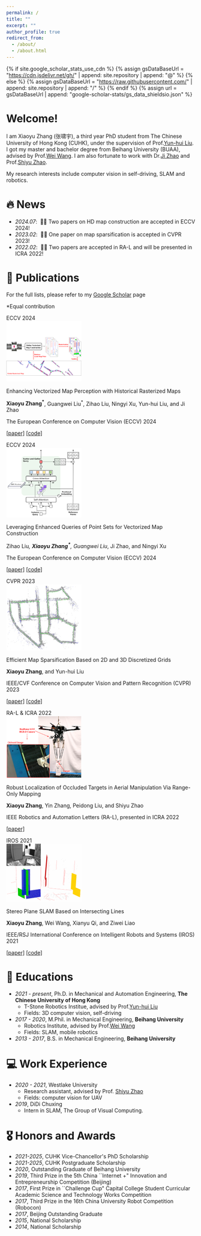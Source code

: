 ```yaml
---
permalink: /
title: ""
excerpt: ""
author_profile: true
redirect_from: 
  - /about/
  - /about.html
---
```


{% if site.google_scholar_stats_use_cdn %}
{% assign gsDataBaseUrl = "https://cdn.jsdelivr.net/gh/" | append: site.repository | append: "@" %}
{% else %}
{% assign gsDataBaseUrl = "https://raw.githubusercontent.com/" | append: site.repository | append: "/" %}
{% endif %}
{% assign url = gsDataBaseUrl | append: "google-scholar-stats/gs_data_shieldsio.json" %}

<span class='anchor' id='about-me'></span>

# Welcome!
I am Xiaoyu Zhang (张啸宇), a third year PhD student from The Chinese University of Hong Kong (CUHK), under the supervision of Prof.[Yun-hui Liu](https://www4.mae.cuhk.edu.hk/peoples/liu-yun-hui/). I got my master and bachelor degree from Beihang University (BUAA), advised by Prof.[Wei Wang](http://www.me.buaa.edu.cn/info/1072/1897.htm). I am also fortunate to work with Dr.[Ji Zhao](https://sites.google.com/site/drjizhao/) and Prof.[Shiyu Zhao](https://www.shiyuzhao.net/).

My research interests include computer vision in self-driving, SLAM and robotics.


# 🔥 News
- *2024.07*: &nbsp;🎉🎉 Two papers on HD map construction are accepted in ECCV 2024! 
- *2023.02*: &nbsp;🎉🎉 One paper on map sparsification is accepted in CVPR 2023!
- *2022.02*: &nbsp;🎉🎉 Two papers are accepted in RA-L and will be presented in ICRA 2022!
  
# 📝 Publications 
For the full lists, please refer to my [Google Scholar](https://scholar.google.com/citations?hl=en&user=GUbdeFsAAAAJ&view_op=list_works&sortby=pubdate) page

*Equal contribution


<div class='paper-box'>
  <div class='paper-box-image'>
    <div><div class="badge">ECCV 2024</div><img src='../images/eccv24_1.png' alt="sym" width="200px"></div>
  </div>
  <div class='paper-box-text' markdown="1">

Enhancing Vectorized Map Perception with Historical Rasterized Maps
    
**Xiaoyu Zhang<sup>\*</sup>**, Guangwei Liu<sup>*</sup>, Zihao Liu, Ningyi Xu, Yun-hui Liu, and Ji Zhao

The European Conference on Computer Vision (ECCV) 2024

[[paper]]()
[[code]]()
</div></div>

<div class='paper-box'>
  <div class='paper-box-image'>
    <div><div class="badge">ECCV 2024</div><img src='../images/eccv24_2.png' alt="sym" width="200px"></div>
  </div>
  <div class='paper-box-text' markdown="1">

Leveraging Enhanced Queries of Point Sets for Vectorized Map Construction
    
Zihao Liu<sup>*</sup>, **Xiaoyu Zhang<sup>\*</sup>**, Guangwei Liu<sup>*</sup>, Ji Zhao, and Ningyi Xu

The European Conference on Computer Vision (ECCV) 2024

[[paper]](https://arxiv.org/abs/2402.17430)
[[code]](https://github.com/HXMap/MapQR)
</div></div>

<div class='paper-box'>
  <div class='paper-box-image'>
    <div><div class="badge">CVPR 2023</div><img src='../images/cvpr23.png' alt="sym" width="200px"></div>
  </div>
  <div class='paper-box-text' markdown="1">

Efficient Map Sparsification Based on 2D and 3D Discretized Grids
    
**Xiaoyu Zhang**, and Yun-hui Liu

IEEE/CVF Conference on Computer Vision and Pattern Recognition (CVPR) 2023

[[paper]](https://openaccess.thecvf.com/content/CVPR2023/html/Zhang_Efficient_Map_Sparsification_Based_on_2D_and_3D_Discretized_Grids_CVPR_2023_paper.html)
[[code]](https://github.com/fishmarch/SLAM_Map_Compression)
</div></div>

<div class='paper-box'>
  <div class='paper-box-image'>
    <div><div class="badge">RA-L & ICRA 2022</div><img src='../images/ral.png' alt="sym" width="200px"></div>
  </div>
  <div class='paper-box-text' markdown="1">

Robust Localization of Occluded Targets in Aerial Manipulation Via Range-Only Mapping
    
**Xiaoyu Zhang**, Yin Zhang, Peidong Liu, and Shiyu Zhao

IEEE Robotics and Automation Letters (RA-L), presented in ICRA 2022

[[paper]](https://ieeexplore.ieee.org/document/9691791)
</div></div>

<div class='paper-box'>
  <div class='paper-box-image'>
    <div><div class="badge">IROS 2021</div><img src='../images/iros21.png' alt="sym" width="200px"></div>
  </div>
  <div class='paper-box-text' markdown="1">

Stereo Plane SLAM Based on Intersecting Lines
    
**Xiaoyu Zhang**, Wei Wang, Xianyu Qi, and Ziwei Liao

IEEE/RSJ International Conference on Intelligent Robots and Systems (IROS) 2021

[[paper]](https://ieeexplore.ieee.org/abstract/document/9635961)
[[code]](https://github.com/fishmarch/Stereo-Plane-SLAM)
</div></div>

# 📖 Educations
- *2021 - present*, Ph.D. in Mechanical and Automation Engineering, **The Chinese University of Hong Kong**
  - T-Stone Robotics Institue, advised by Prof.[Yun-hui Liu](https://www4.mae.cuhk.edu.hk/peoples/liu-yun-hui/)
  - Fields: 3D computer vision, self-driving  
- *2017 - 2020*, M.Phil. in Mechanical Engineering, **Beihang University**
  - Robotics Institute, advised by Prof.[Wei Wang](http://www.me.buaa.edu.cn/info/1072/1897.htm)
  - Fields: SLAM, mobile robotics
- *2013 - 2017*, B.S. in Mechanical Engineering, **Beihang University**

# 💻 Work Experience
- *2020 - 2021*, Westlake University
  - Research assistant, advised by Prof. [Shiyu Zhao](https://www.shiyuzhao.net/)
  - Fields: computer vision for UAV
- *2019*, DiDi Chuxing
  - Intern in SLAM, The Group of Visual Computing.
  
# 🎖 Honors and Awards
- *2021-2025*, CUHK Vice-Chancellor's PhD Scholarship
- *2021-2025*, CUHK Postgraduate Scholarship
- *2020*, Outstanding Graduate of Beihang University
- *2019*, Third Prize in the 5th China ``Internet +"  Innovation and Entrepreneurship Competition (Beijing)
- *2017*, First Prize in ``Challenge Cup" Capital College Student Curricular Academic Science and Technology Works Competition
- *2017*, Third Prize in the 16th China University Robot Competition (Robocon)
- *2017*, Beijing Outstanding Graduate
- *2015*, National Scholarship
- *2014*, National Scholarship



